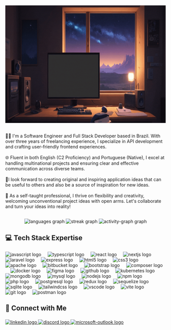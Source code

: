 ###

<p align="left"></p>

###

<div align="center">
  <img height="370" src="https://github.com/Mr-Feltrin/Mr-Feltrin/blob/main/hero_github.gif"  
/>
</div>

###

<h2 align="left"></h2>

###

<p align="left">👨‍💻 I'm a Software Engineer and Full Stack Developer based in Brazil. With over three years of freelancing experience, I specialize in API development and crafting user-friendly frontend experiences.<br><br>🌐 Fluent in both English (C2 Proficiency) and Portuguese (Native), I excel at handling multinational projects and ensuring clear and effective communication across diverse teams.<br><br>🌟I look forward to creating original and inspiring application ideas that can be useful to others and also be a source of inspiration for new ideas.<br><br>🎨 As a self-taught professional, I thrive on flexibility and creativity, welcoming unconventional project ideas with open arms. Let's collaborate and turn your ideas into reality!</p>

###

<h2 align="left"></h2>

###

<div align="center">
  <img src="https://github-readme-stats.vercel.app/api/top-langs?username=Mr-Feltrin&locale=en&hide_title=false&layout=compact&card_width=320&langs_count=5&theme=radical&hide_border=false&order=2" height="150" alt="languages graph"  />
  <img src="https://streak-stats.demolab.com?user=Mr-Feltrin&locale=en&mode=weekly&theme=radical&hide_border=false&border_radius=5&order=3" height="150" alt="streak graph"  />
  <img src="https://github-readme-activity-graph.vercel.app/graph?username=Mr-Feltrin&radius=16&theme=redical&area=true&order=5&hide_border=false&hide_title=false" height="300" alt="activity-graph graph"  />
</div>

###

<p align="left"></p>

###

<h2 align="left">💻 Tech Stack Expertise</h2>

###

<div align="left">
  <img src="https://cdn.jsdelivr.net/gh/devicons/devicon/icons/javascript/javascript-original.svg" height="41" alt="javascript logo"  />
  <img width="12" />
  <img src="https://cdn.jsdelivr.net/gh/devicons/devicon/icons/typescript/typescript-original.svg" height="41" alt="typescript logo"  />
  <img width="12" />
  <img src="https://skillicons.dev/icons?i=react" height="41" alt="react logo"  />
  <img width="12" />
  <img src="https://skillicons.dev/icons?i=nextjs" height="41" alt="nextjs logo"  />
  <img width="12" />
  <img src="https://skillicons.dev/icons?i=laravel" height="41" alt="laravel logo"  />
  <img width="12" />
  <img src="https://skillicons.dev/icons?i=express" height="41" alt="express logo"  />
  <img width="12" />
  <img src="https://cdn.jsdelivr.net/gh/devicons/devicon/icons/html5/html5-original.svg" height="41" alt="html5 logo"  />
  <img width="12" />
  <img src="https://cdn.jsdelivr.net/gh/devicons/devicon/icons/css3/css3-original.svg" height="41" alt="css3 logo"  />
  <img width="12" />
  <img src="https://cdn.jsdelivr.net/gh/devicons/devicon/icons/apache/apache-original.svg" height="41" alt="apache logo"  />
  <img width="12" />
  <img src="https://cdn.simpleicons.org/bitbucket/0052CC" height="41" alt="bitbucket logo"  />
  <img width="12" />
  <img src="https://skillicons.dev/icons?i=bootstrap" height="41" alt="bootstrap logo"  />
  <img width="12" />
  <img src="https://cdn.jsdelivr.net/gh/devicons/devicon/icons/composer/composer-original.svg" height="41" alt="composer logo"  />
  <img width="12" />
  <img src="https://skillicons.dev/icons?i=docker" height="41" alt="docker logo"  />
  <img width="12" />
  <img src="https://skillicons.dev/icons?i=figma" height="41" alt="figma logo"  />
  <img width="12" />
  <img src="https://skillicons.dev/icons?i=github" height="41" alt="github logo"  />
  <img width="12" />
  <img src="https://skillicons.dev/icons?i=kubernetes" height="41" alt="kubernetes logo"  />
  <img width="12" />
  <img src="https://skillicons.dev/icons?i=mongodb" height="41" alt="mongodb logo"  />
  <img width="12" />
  <img src="https://skillicons.dev/icons?i=mysql" height="41" alt="mysql logo"  />
  <img width="12" />
  <img src="https://skillicons.dev/icons?i=nodejs" height="41" alt="nodejs logo"  />
  <img width="12" />
  <img src="https://cdn.simpleicons.org/npm/CB3837" height="41" alt="npm logo"  />
  <img width="12" />
  <img src="https://skillicons.dev/icons?i=php" height="41" alt="php logo"  />
  <img width="12" />
  <img src="https://skillicons.dev/icons?i=postgres" height="41" alt="postgresql logo"  />
  <img width="12" />
  <img src="https://skillicons.dev/icons?i=redux" height="41" alt="redux logo"  />
  <img width="12" />
  <img src="https://skillicons.dev/icons?i=sequelize" height="41" alt="sequelize logo"  />
  <img width="12" />
  <img src="https://cdn.simpleicons.org/sqlite/003B57" height="41" alt="sqlite logo"  />
  <img width="12" />
  <img src="https://skillicons.dev/icons?i=tailwind" height="41" alt="tailwindcss logo"  />
  <img width="12" />
  <img src="https://skillicons.dev/icons?i=vscode" height="41" alt="vscode logo"  />
  <img width="12" />
  <img src="https://skillicons.dev/icons?i=vite" height="41" alt="vite logo"  />
  <img width="12" />
  <img src="https://skillicons.dev/icons?i=git" height="41" alt="git logo"  />
  <img width="12" />
  <img src="https://skillicons.dev/icons?i=postman" height="41" alt="postman logo"  />
</div>

###

<p align="left"></p>

###

<h2 align="left">🔗 Connect with Me</h2>

###

<div align="left">
  <a href="https://www.linkedin.com/in/rafael-feltrin/" target="_blank">
    <img src="https://img.shields.io/static/v1?message=LinkedIn&logo=linkedin&label=&color=0077B5&logoColor=white&labelColor=&style=for-the-badge" height="35" alt="linkedin logo"  />
  </a>
  <a href="https://discordapp.com/users/325271486359142411" target="_blank">
    <img src="https://img.shields.io/static/v1?message=Discord&logo=discord&label=&color=7289DA&logoColor=white&labelColor=&style=for-the-badge" height="35" alt="discord logo"  />
  </a>
  <a href="mailto:rasouza1@hotmail.com" target="_blank">
    <img src="https://img.shields.io/static/v1?message=Outlook&logo=microsoft-outlook&label=&color=0078D4&logoColor=white&labelColor=&style=for-the-badge" height="35" alt="microsoft-outlook logo"  />
  </a>
</div>

###
